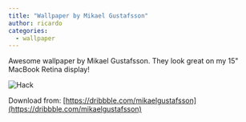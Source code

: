 ```yaml
---
title: "Wallpaper by Mikael Gustafsson"
author: ricardo
categories:
  - wallpaper
---
```


Awesome wallpaper by Mikael Gustafsson. They look great on my 15" MacBook Retina display!

![Hack](/2017-11-15-wallpaper-mikael-gustafsson/wallpaper_mikael_gustafsson.png)

Download from: [https://dribbble.com/mikaelgustafsson](https://dribbble.com/mikaelgustafsson)